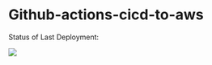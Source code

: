 # Github-actions-cicd-to-aws<br>

Status of Last Deployment: <br>

<img src="https://github.com/SergiGan/github-actions-cicd-to-aws/workflows/CI-CD-pipeline-to-AWS-elb/badge.svg?branch=main"><br>
